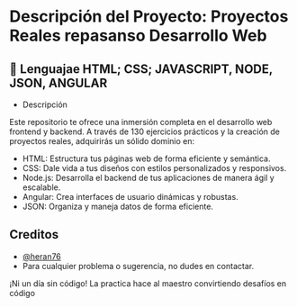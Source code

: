 
# Descripción del Proyecto:  Proyectos Reales repasanso  Desarrollo Web


## 🚀 Lenguajae HTML; CSS; JAVASCRIPT, NODE, JSON,  ANGULAR
- Descripción

Este repositorio te ofrece una inmersión completa en el desarrollo web frontend y backend. A través de 130 ejercicios prácticos y la creación de proyectos reales, adquirirás un sólido dominio en:

- HTML: Estructura tus páginas web de forma eficiente y semántica.
- CSS: Dale vida a tus diseños con estilos personalizados y responsivos.
- Node.js: Desarrolla el backend de tus aplicaciones de manera ágil y escalable.
- Angular: Crea interfaces de usuario dinámicas y robustas.
- JSON: Organiza y maneja datos de forma eficiente.












## Creditos


- [@heran76](https://github.com/Heran76)
- Para cualquier problema o sugerencia, no dudes en contactar.


¡Ni un día sin código!
La practica hace al maestro
convirtiendo desafíos en código 